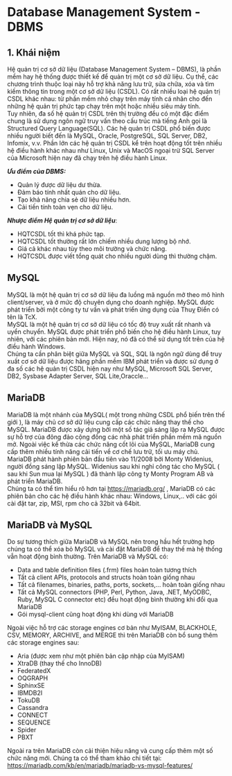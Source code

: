 # Database Management System - DBMS
## 1. Khái niệm
Hệ quản trị cơ sở dữ liệu (Database Management System – DBMS), là phần mềm hay hệ thống được thiết kế để quản trị một cơ sở dữ liệu. Cụ thể, các chương trình thuộc loại này hỗ trợ khả năng lưu trữ, sửa chữa, xóa và tìm kiếm thông tin trong một cơ sở dữ liệu (CSDL). Có rất nhiều loại hệ quản trị CSDL khác nhau: từ phần mềm nhỏ chạy trên máy tính cá nhân cho đến những hệ quản trị phức tạp chạy trên một hoặc nhiều siêu máy tính.</br>
Tuy nhiên, đa số hệ quản trị CSDL trên thị trường đều có một đặc điểm chung là sử dụng ngôn ngữ truy vấn theo cấu trúc mà tiếng Anh gọi là Structured Query Language(SQL). Các hệ quản trị CSDL phổ biến được nhiều người biết đến là MySQL, Oracle, PostgreSQL, SQL Server, DB2, Infomix, v.v. Phần lớn các hệ quản trị CSDL kể trên hoạt động tốt trên nhiều hệ điều hành khác nhau như Linux, Unix và MacOS ngoại trừ SQL Server của Microsoft hiện nay đã chạy trên hệ điều hành Linux.

***Ưu điểm của DBMS:***
* Quản lý được dữ liệu dư thừa.
* Đảm báo tính nhất quán cho dữ liệu.
* Tạo khả năng chia sẻ dữ liệu nhiều hơn.
* Cải tiến tính toàn vẹn cho dữ liệu.

***Nhược điểm Hệ quản trị cơ sở dữ liệu***:
* HQTCSDL tốt thì khá phức tạp.
* HQTCSDL tốt thường rất lớn chiếm nhiều dung lượng bộ nhớ.
* Giá cả khác nhau tùy theo môi trường và chức năng.
* HQTCSDL được viết tổng quát cho nhiều người dùng thì thường chậm.

## MySQL
MySQL  là  một  hệ  quản  trị  cơ  sở  dữ  liệu  đa  luồng  mã  nguồn  mở  theo  mô  hình client/server, và ở mức độ chuyên dụng  cho doanh nghiệp. MySQL được phát triển bởi một công ty tư vấn và phát triển ứng dụng của Thuỵ Điển có tên là TcX.</br> 
MySQL là một hệ quản trị cơ sở dữ liệu có tốc độ truy xuất rất nhanh và uyển chuyển. MySQL được phát triển phổ biến cho hệ điều hành Linux, tuy nhiên, với các phiên bản mới. Hiện nay, nó đã có thể sử dụng tốt trên của hệ điều hành Windows.</br>
Chúng ta cần phân biệt giữa MySQL và SQL, SQL là ngôn ngữ dùng để truy xuất cơ sở dữ liệu được hãng phần mềm IBM phát triển và được sử dụng ở đa số các hệ quản trị CSDL hiện  nay  như  MySQL,  Microsoft  SQL  Server,  DB2,  Sysbase  Adapter  Server,  SQL 
Lite,Oraccle… 

## MariaDB
MariaDB là một nhánh của MySQL( một trong những CSDL phổ biến trên thế giới ), là máy chủ cơ sở dữ liệu cung cấp các chức năng thay thế cho MySQL. MariaDB được xây dựng bởi một số tác giả sáng lập ra MySQL được sự hỗ trợ của đông đảo cộng đồng các nhà phát triển phần mềm mã nguồn mở. Ngoài việc kế thừa các chức năng cốt lõi của MySQL, MariaDB cung cấp thêm nhiều tính năng cải tiến về cơ chế lưu trữ, tối ưu máy chủ.</br>
MariaDB phát hành phiên bản đầu tiên vào 11/2008 bởi Monty Widenius, người đồng sáng lập MySQL. Widenius sau khi nghỉ công tác cho MySQL ( sau khi Sun mua lại MySQL ) đã thành lập công ty Monty Program AB và phát triển MariaDB.</br>
Chúng ta có thể tìm hiểu rõ hơn tại https://mariadb.org/ , MariaDB có các phiên bản cho các hệ điều hành khác nhau: Windows, Linux,.. với các gói cài đặt tar, zip, MSI, rpm cho cả 32bit và 64bit.
## MariaDB và MySQL
Do sự tương thích giữa MariaDB và MySQL nên trong hầu hết trường hợp chúng ta có thể xóa bỏ MySQL và cài đặt MariaDB để thay thế mà hệ thống vẫn hoạt động bình thường. Trên MariaDB và MySQL có:
* Data and table definition files (.frm) files hoàn toàn tương thích
* Tất cả client APIs, protocols and structs hoàn toàn giống nhau
* Tất cả filenames, binaries, paths, ports, sockets,... hoàn toàn giống nhau
* Tất cả MySQL connectors (PHP, Perl, Python, Java, .NET, MyODBC, Ruby, MySQL C connector etc) đều hoạt động bình thường khi đổi qua MariaDB
* Gói mysql-client cũng hoạt động khi dùng với MariaDB
 
Ngoài việc hỗ trợ các storage engines cơ bản như MyISAM, BLACKHOLE, CSV, MEMORY, ARCHIVE, and MERGE thì trên MariaDB còn bổ sung thêm các storage engines sau:
* Aria (được xem như một phiên bản cập nhập của MyISAM)</br>
* XtraDB (thay thế cho InnoDB)</br>
* FederatedX
* OQGRAPH
* SphinxSE
 * IBMDB2I
 * TokuDB
 * Cassandra
 * CONNECT
 * SEQUENCE
 * Spider
 * PBXT
 
Ngoài ra trên MariaDB còn cải thiện hiệu năng và cung cấp thêm một số chức năng mới. Chúng ta có thể tham khảo chi tiết tại: https://mariadb.com/kb/en/mariadb/mariadb-vs-mysql-features/

